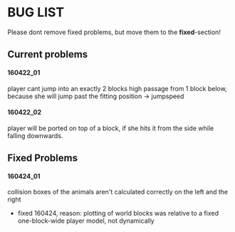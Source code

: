 # BUG LIST

Please dont remove fixed problems, but move them to the **fixed**-section!

## Current problems

#### 160422_01
player cant jump into an exactly 2 blocks high passage from 1 block below, because she will jump past the fitting position -> jumpspeed

#### 160422_02
player will be ported on top of a block, if she hits it from the side while falling downwards.

## Fixed Problems

#### 160424_01
collision boxes of the animals aren't calculated correctly on the left and the right
- fixed 160424, reason: plotting of world blocks was relative to a fixed one-block-wide player model, not dynamically


